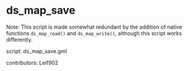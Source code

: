 ds_map_save
===========

Note: This script is made somewhat redundant by the addition of 
native functions `ds_map_read()` and `ds_map_write()`,
although this script works differently.

script: ds_map_save.gml

contributors: Leif902
